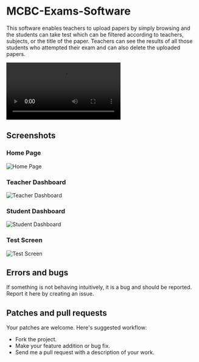 # MCBC-Exams-Software

This software enables teachers to upload papers by simply browsing and the students can take test which can be filtered according to teachers, subjects, or the title of the paper.
Teachers can see the results of all those students who attempted their exam and can also delete the uploaded papers.

![MCBC_Tutorial](https://github.com/u-prashant/MCBC-Exams-Software/blob/master/MCBC%20Tutorials%20Final.mp4)

## Screenshots

### Home Page
![Home Page](https://github.com/u-prashant/MCBC-Exams-Software/blob/master/Screenshots/HomePage.png)

### Teacher Dashboard
![Teacher Dashboard](https://github.com/u-prashant/MCBC-Exams-Software/blob/master/Screenshots/TeacherDashboard.png)

### Student Dashboard
![Student Dashboard](https://github.com/u-prashant/MCBC-Exams-Software/blob/master/Screenshots/StudentDashboard.png)

### Test Screen
![Test Screen](https://github.com/u-prashant/MCBC-Exams-Software/blob/master/Screenshots/TestScreen.png)

## Errors and bugs

If something is not behaving intuitively, it is a bug and should be reported.
Report it here by creating an issue.

## Patches and pull requests

Your patches are welcome. Here's suggested workflow:
 
* Fork the project.
* Make your feature addition or bug fix.
* Send me a pull request with a description of your work. 
